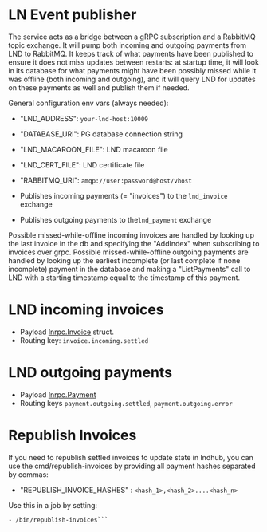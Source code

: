 # LN Event publisher

The service acts as a bridge between a gRPC subscription and a RabbitMQ topic exchange. It will 
pump both incoming and outgoing payments from LND to RabbitMQ. It keeps track of what payments have
been published to ensure it does not miss updates between restarts: at startup time, it will look in its database for what payments 
might have been possibly missed while it was offline (both incoming and outgoing), and it will query LND for updates on these payments as well and publish them if needed.

General configuration env vars (always needed):
- "LND_ADDRESS": `your-lnd-host:10009`
- "DATABASE_URI": PG database connection string
- "LND_MACAROON_FILE": LND macaroon file
- "LND_CERT_FILE": LND certificate file
- "RABBITMQ_URI": `amqp://user:password@host/vhost`

- Publishes incoming payments (= "invoices") to the `lnd_invoice` exchange
- Publishes outgoing payments to the`lnd_payment` exchange

Possible missed-while-offline incoming invoices are handled by looking up the last invoice in the db and specifying the "AddIndex" when subscribing to invoices over grpc.
Possible missed-while-offline outgoing payments are handled by looking up the earliest incomplete (or last complete if none incomplete) payment in the database and making a "ListPayments" call to LND with a starting timestamp equal to the timestamp of this payment.
# LND incoming invoices
- Payload [lnrpc.Invoice](https://github.com/lightningnetwork/lnd/blob/master/lnrpc/lightning.pb.go#L11597) struct.
- Routing key: `invoice.incoming.settled`
# LND outgoing payments
- Payload [lnrpc.Payment](https://github.com/lightningnetwork/lnd/blob/master/lnrpc/lightning.pb.go#L12612)
- Routing keys `payment.outgoing.settled`, `payment.outgoing.error`

# Republish Invoices

If you need to republish settled invoices to update state in lndhub, you can use the cmd/republish-invoices by providing all payment hashes separated by commas:
- "REPUBLISH_INVOICE_HASHES" : `<hash_1>,<hash_2>....<hash_n>`

Use this in a job by setting:
```command:
- /bin/republish-invoices```
